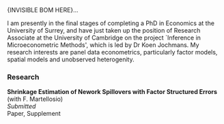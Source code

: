 <body>{INVISIBLE BOM HERE}...</body>

I am presently in the final stages of completing a PhD in Economics at the University of
Surrey, and have just taken up the position of Research Associate at the University of
Cambridge on the project `Inference in Microeconometric Methods', which is led by Dr
Koen Jochmans. My research interests are panel data econometrics, particularly factor models, spatial models and unobserved heterogenity. 

### Research

<b> Shrinkage Estimation of Nework Spillovers with Factor Structured Errors </b> (with F. Martellosio) <br> <i> Submitted </i> <br> Paper, Supplement




